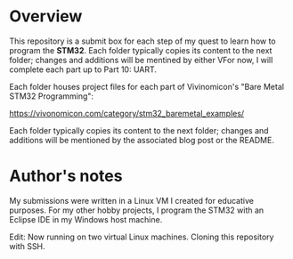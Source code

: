 # Overview
This repository is a submit box for each step of my quest to learn how to program the **STM32**. Each folder typically copies its content to the next folder; changes and additions will be mentined by either VFor now, I will complete each part up to Part 10: UART.

Each folder houses project files for each part of Vivinomicon's "Bare Metal STM32 Programming":

https://vivonomicon.com/category/stm32_baremetal_examples/

Each folder typically copies its content to the next folder; changes and additions will be mentioned by the associated blog post or the README.

# Author's notes 
My submissions were written in a Linux VM I created for educative purposes. For my other hobby projects, I program the STM32 with an Eclipse IDE in my Windows host machine.

Edit: Now running on two virtual Linux machines. Cloning this repository with SSH.
